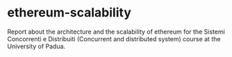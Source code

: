 # ethereum-scalability
Report about the architecture and the scalability of ethereum for the
Sistemi Concorrenti e Distribuiti (Concurrent and distributed system) course
at the University of Padua.
